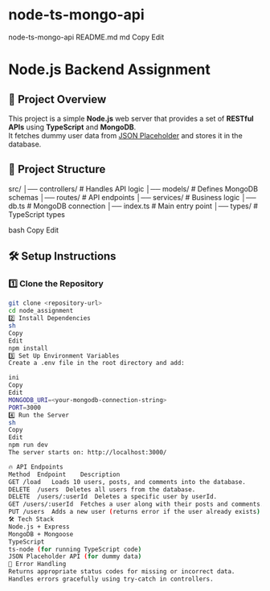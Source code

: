 # node-ts-mongo-api
node-ts-mongo-api
 README.md
md
Copy
Edit
# Node.js Backend Assignment

## 🚀 Project Overview
This project is a simple **Node.js** web server that provides a set of **RESTful APIs** using **TypeScript** and **MongoDB**.  
It fetches dummy user data from [JSON Placeholder](https://jsonplaceholder.typicode.com/) and stores it in the database.

## 📂 **Project Structure**
src/ │── controllers/ # Handles API logic │── models/ # Defines MongoDB schemas │── routes/ # API endpoints │── services/ # Business logic │── db.ts # MongoDB connection │── index.ts # Main entry point │── types/ # TypeScript types

bash
Copy
Edit

## 🛠️ **Setup Instructions**
### 1️⃣ **Clone the Repository**
```sh
git clone <repository-url>
cd node_assignment
2️⃣ Install Dependencies
sh
Copy
Edit
npm install
3️⃣ Set Up Environment Variables
Create a .env file in the root directory and add:

ini
Copy
Edit
MONGODB_URI=<your-mongodb-connection-string>
PORT=3000
4️⃣ Run the Server
sh
Copy
Edit
npm run dev
The server starts on: http://localhost:3000/

🔥 API Endpoints
Method	Endpoint	Description
GET	/load	Loads 10 users, posts, and comments into the database.
DELETE	/users	Deletes all users from the database.
DELETE	/users/:userId	Deletes a specific user by userId.
GET	/users/:userId	Fetches a user along with their posts and comments.
PUT	/users	Adds a new user (returns error if the user already exists).
🛠 Tech Stack
Node.js + Express
MongoDB + Mongoose
TypeScript
ts-node (for running TypeScript code)
JSON Placeholder API (for dummy data)
🐞 Error Handling
Returns appropriate status codes for missing or incorrect data.
Handles errors gracefully using try-catch in controllers.